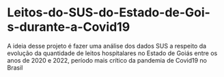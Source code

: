 # Leitos-do-SUS-do-Estado-de-Goi-s-durante-a-Covid19
A ideia desse projeto é fazer uma análise dos dados SUS a respeito da evolução da quantidade de leitos hospitalares no Estado de Goiás entre os anos de 2020 e 2022, período mais crítico da pandemia de Covid19 no Brasil
